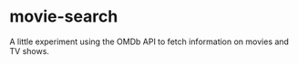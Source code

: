# movie-search

A little experiment using the OMDb API to fetch information on movies and TV shows.
